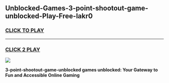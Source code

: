 
## Unblocked-Games-3-point-shootout-game-unblocked-Play-Free-lakr0
<h3>
<a href="https://premium76.site?title=3-point-shootout-game-unblocked&ref=19M">CLICK TO PLAY</a></h3>
<hr>

<h3>
<a href="https://premium76.site?title=3-point-shootout-game-unblocked&ref=19M">CLICK 2 PLAY</a>
  
</h3>

<a href="https://premium76.site?title=3-point-shootout-game-unblocked&ref=19M"><img src="https://clearcache.store/games.png"></a>


**3-point-shootout-game-unblocked games unblocked: Your Gateway to Fun and Accessible Online Gaming**
